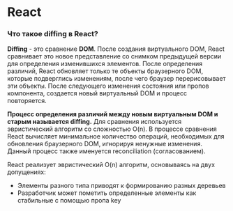 # React

### Что такое diffing в React?

**Diffing** - это сравнение **DOM**. После создания виртуального DOM, React сравнивает это новое представление со снимком предыдущей версии для определения изменившихся элементов. После определения различий, React обновляет только те объекты браузерного DOM, которые подверглись изменениям, после чего браузер перерисовывает эти объекты. После следующего изменения состояния или пропов компонента, создается новый виртуальный DOM и процесс повторяется.

**Процесс определения различий между новым виртуальным DOM и старым называется diffing.** Для сравнения используется эвристический алгоритм со сложностью O(n). В процессе сравнения React вычисляет минимальное количество операций, необходимых для обновления браузерного DOM, игнорируя ненужные изменения. Данный процесс также именуется reconciliation (согласованием).

React реализует эвристический O(n) алгоритм, основываясь на двух допущениях:

- Элементы разного типа приводят к формированию разных деревьев
- Разработчик может пометить определенные элементы как стабильные с помощью пропа key
